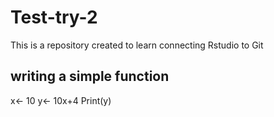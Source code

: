 # Test-try-2
This is a repository created to learn connecting Rstudio to Git 
## writing a simple function
x<- 10
y<- 10x+4
Print(y)
